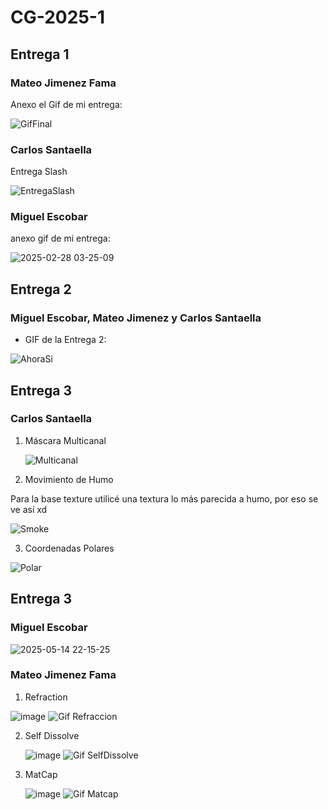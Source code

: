 # CG-2025-1


## Entrega 1

### Mateo Jimenez Fama

Anexo el Gif de mi entrega:

![GifFinal](https://github.com/user-attachments/assets/6b205064-4847-47d2-a8d1-0001398c79fe)

### Carlos Santaella

Entrega Slash 

![EntregaSlash](https://github.com/user-attachments/assets/f3a92faf-ee84-4604-98fc-e47fc4b78e0e)

### Miguel Escobar

anexo gif de mi entrega:

![2025-02-28 03-25-09](https://github.com/user-attachments/assets/f913b827-37b2-42f8-b470-a6b18ea5f204)

## Entrega 2

### Miguel Escobar, Mateo Jimenez y Carlos Santaella

* GIF de la Entrega 2:

![AhoraSi](https://github.com/user-attachments/assets/18dd1ba3-776e-4667-856b-c52669d7e936)

## Entrega 3

### Carlos Santaella

1. Máscara Multicanal

   ![Multicanal](https://github.com/user-attachments/assets/3f88c087-5cd9-4182-83d5-737a609840ff)

2. Movimiento de Humo

Para la base texture utilicé una textura lo más parecida a humo, por eso se ve así xd

![Smoke](https://github.com/user-attachments/assets/b0fd9ae1-6a10-4b20-a2a9-5e3b309e5ce3)

3. Coordenadas Polares

![Polar](https://github.com/user-attachments/assets/069ac518-d0a5-4619-a702-b0a5925c89d9)

## Entrega 3

### Miguel Escobar

![2025-05-14 22-15-25](https://github.com/user-attachments/assets/ee5bec5e-8fb1-4d19-98d8-d77e1f8419c9)


### Mateo Jimenez Fama

1. Refraction

![image](https://github.com/user-attachments/assets/e7711c9d-b6e8-460f-824b-8b5b65894ccd)
![Gif Refraccion](https://github.com/user-attachments/assets/092f962e-018d-4e71-b34d-2d6327f80291)

2. Self Dissolve
   
   ![image](https://github.com/user-attachments/assets/aa045c83-317d-4dcc-92be-8b300925fc35)
   ![Gif SelfDissolve](https://github.com/user-attachments/assets/692b3f8f-fff9-440d-9d84-44a8a603722d)

4. MatCap

   ![image](https://github.com/user-attachments/assets/026495c0-a4c7-4a6f-9b76-288e8c1746ec)
   ![Gif Matcap](https://github.com/user-attachments/assets/798c689b-fe61-41ef-985e-67142d2ca724)
